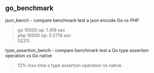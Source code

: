 go_benchmark
------------
json_bench - compare benchmark test a json encode Go vs PHP  
>go  10000 op: 1.419 sec  
>php 10000 op: 0.2714 sec  
>523%

type_assertion_bench - compare benchmark test a Go type assertion operation vs Go native   
>12% loss time a type assertion operation vs native 
